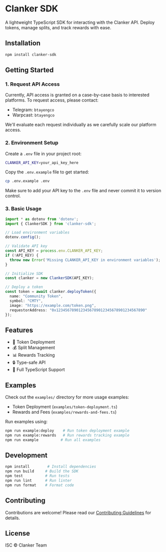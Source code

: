 # Clanker SDK

A lightweight TypeScript SDK for interacting with the Clanker API. Deploy tokens, manage splits, and track rewards with ease.

## Installation

```bash
npm install clanker-sdk
```

## Getting Started

### 1. Request API Access
Currently, API access is granted on a case-by-case basis to interested platforms. To request access, please contact:
- Telegram: `btayengco`
- Warpcast: `btayengco`

We'll evaluate each request individually as we carefully scale our platform access.

### 2. Environment Setup
Create a `.env` file in your project root:

```bash
CLANKER_API_KEY=your_api_key_here
```

Copy the `.env.example` file to get started:

```bash
cp .env.example .env
```

Make sure to add your API key to the `.env` file and never commit it to version control.

### 3. Basic Usage

```typescript
import * as dotenv from 'dotenv';
import { ClankerSDK } from 'clanker-sdk';

// Load environment variables
dotenv.config();

// Validate API key
const API_KEY = process.env.CLANKER_API_KEY;
if (!API_KEY) {
  throw new Error('Missing CLANKER_API_KEY in environment variables');
}

// Initialize SDK
const clanker = new ClankerSDK(API_KEY);

// Deploy a token
const token = await clanker.deployToken({
  name: "Community Token",
  symbol: "CMTY",
  image: "https://example.com/token.png",
  requestorAddress: "0x1234567890123456789012345678901234567890"
});
```

## Features

- 🚀 Token Deployment
- 💰 Split Management
- 📊 Rewards Tracking
- 🔒 Type-safe API
- 📝 Full TypeScript Support

## Examples

Check out the `examples/` directory for more usage examples:

- Token Deployment (`examples/token-deployment.ts`)
- Rewards and Fees (`examples/rewards-and-fees.ts`)

Run examples using:

```bash
npm run example:deploy    # Run token deployment example
npm run example:rewards   # Run rewards tracking example
npm run example          # Run all examples
```

## Development

```bash
npm install        # Install dependencies
npm run build     # Build the SDK
npm test          # Run tests
npm run lint      # Run linter
npm run format    # Format code
```

## Contributing

Contributions are welcome! Please read our [Contributing Guidelines](CONTRIBUTING.md) for details.

## License

ISC © Clanker Team